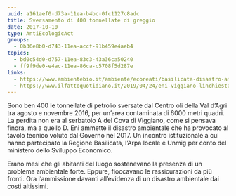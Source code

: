 ```yaml
---
uuid: a161aef0-d73a-11ea-b4bc-0fc1127c8adc
title: Sversamento di 400 tonnellate di greggio
date: 2017-10-10
type: AntiEcologicAct
groups:
  - 0b36e8b0-d743-11ea-accf-91b459e4aeb4
topics:
  - bd0c54d0-d757-11ea-83c3-43a36ca50240
  - ff9f9de0-e4ac-11ea-86ca-c5708f5d287e
links:
  - https://www.ambientebio.it/ambiente/ecoreati/basilicata-disastro-ambientale-petrolio-rifiuti-tossici/
  - https://www.ilfattoquotidiano.it/2019/04/24/eni-viggiano-linchiesta-in-val-dagri-ci-dice-che-e-stato-giusto-combattere-per-la-legge-ecoreati/5132552/
---
```


Sono ben 400 le tonnellate di petrolio sversate dal Centro oli della Val d’Agri tra agosto e novembre 2016, per un’area contaminata di 6000 metri quadri. La perdita non era al serbatoio A del Cova di Viggiano, come si pensava finora, ma a quello D. Eni ammette il disastro ambientale che ha provocato al tavolo tecnico voluto dal Governo nel 2017. Un incontro istituzionale a cui hanno partecipato la Regione Basilicata, l’Arpa locale e Unmig per conto del ministero dello Sviluppo Economico.

Erano mesi che gli abitanti del luogo sostenevano la presenza di un problema ambientale forte. Eppure, fioccavano le rassicurazioni da più fronti. Ora l’ammissione davanti all’evidenza di un disastro ambientale dai costi altissimi.

